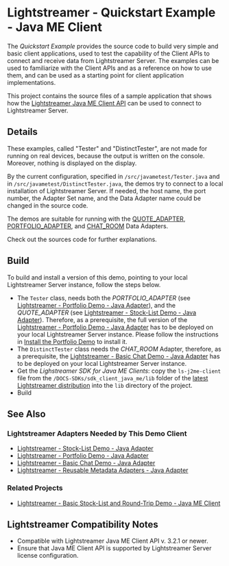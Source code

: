 # Lightstreamer - Quickstart Example - Java ME Client #
<!-- START DESCRIPTION lightstreamer-example-quickstart-client-javame -->

The *Quickstart Example* provides the source code to build very simple and basic client applications, used to test the capability of the Client APIs to connect and receive data from Lightstreamer Server. The examples can be used to familiarize with the Client APIs and as a reference on how to use them, and can be used as a starting point for client application implementations.

This project contains the source files of a sample application that shows how the [Lightstreamer Java ME Client API](http://www.lightstreamer.com/docs/client_javame_api/index.html) can be used to connect to Lightstreamer Server.

<!-- END DESCRIPTION lightstreamer-example-quickstart-client-javame -->

## Details

These examples, called "Tester" and "DistinctTester", are not made for running on real devices, because the output is written on the console. Moreover, nothing is displayed on the display.

By the current configuration, specified in `/src/javametest/Tester.java` and in `/src/javametest/DistinctTester.java`, the demos try to connect to a local installation of Lightstreamer Server. If needed, the host name, the port number, the Adapter Set name, and the Data Adapter name could be changed in the source code.

The demos are suitable for running with the [QUOTE_ADAPTER](https://github.com/Lightstreamer/Lightstreamer-example-Stocklist-adapter-java), [PORTFOLIO_ADAPTER](https://github.com/Lightstreamer/Lightstreamer-example-Portfolio-adapter-java), and [CHAT_ROOM](https://github.com/Lightstreamer/Lightstreamer-example-Chat-adapter-java) Data Adapters.

Check out the sources code for further explanations. 

## Build

To build and install a version of this demo, pointing to your local Lightstreamer Server instance, follow the steps below.

* The `Tester` class, needs both the *PORTFOLIO_ADAPTER* (see [Lightstreamer - Portfolio Demo - Java Adapter](https://github.com/Lightstreamer/Lightstreamer-example-Portfolio-adapter-java)), and the *QUOTE_ADAPTER* (see [Lightstreamer - Stock-List Demo - Java Adapter](https://github.com/Lightstreamer/Lightstreamer-example-StockList-adapter-java)). Therefore, as a prerequisite, the full version of the [Lightstreamer - Portfolio Demo - Java Adapter](https://github.com/Lightstreamer/Lightstreamer-example-Portfolio-adapter-java) has to be deployed on your local Lightstreamer Server instance. Please follow the instructions in [Install the Portfolio Demo](https://github.com/Lightstreamer/Lightstreamer-example-Portfolio-adapter-java#install-the-portfolio-demo) to install it.
* The `DistinctTester` class needs the *CHAT_ROOM* Adapter, therefore, as a prerequisite, the [Lightstreamer - Basic Chat Demo - Java Adapter](https://github.com/Lightstreamer/Lightstreamer-example-Chat-adapter-java) has to be deployed on your local Lightstreamer Server instance.
* Get the *Lighstreamer SDK for Java ME Clients*: copy the `ls-j2me-client` file from the `/DOCS-SDKs/sdk_client_java_me/lib` folder of the [latest Lightstreamer distribution](http://www.lightstreamer.com/download) into the `lib` directory of the project.
* Build 

## See Also

### Lightstreamer Adapters Needed by This Demo Client 
<!-- START RELATED_ENTRIES -->

* [Lightstreamer - Stock-List Demo - Java Adapter](https://github.com/Lightstreamer/Lightstreamer-example-Stocklist-adapter-java)
* [Lightstreamer - Portfolio Demo - Java Adapter](https://github.com/Lightstreamer/Lightstreamer-example-Portfolio-adapter-java)
* [Lightstreamer - Basic Chat Demo - Java Adapter](https://github.com/Lightstreamer/Lightstreamer-example-Chat-adapter-java)
* [Lightstreamer - Reusable Metadata Adapters - Java Adapter](https://github.com/Lightstreamer/Lightstreamer-example-ReusableMetadata-adapter-java)

<!-- END RELATED_ENTRIES -->

### Related Projects 

* [Lightstreamer - Basic Stock-List and Round-Trip Demo - Java ME Client](https://github.com/Lightstreamer/Lightstreamer-example-StockList-client-midlet)

## Lightstreamer Compatibility Notes

- Compatible with Lightstreamer Java ME Client API v. 3.2.1 or newer.
- Ensure that Java ME Client API is supported by Lightstreamer Server license configuration.
